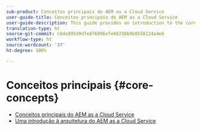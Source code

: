 ```yaml
---
sub-product: Conceitos principais do AEM as a Cloud Service
user-guide-title: Conceitos principais do AEM as a Cloud Service
user-guide-description: This guide provides an introduction to the core concepts of Experience Manager as a Cloud Service, including the architecture of the new service.
translation-type: ht
source-git-commit: c6de895d9d7e876096efe98238b9b0558224a4e6
workflow-type: ht
source-wordcount: '37'
ht-degree: 100%

---
```



# Conceitos principais {#core-concepts}

+ [Conceitos principais do AEM as a Cloud Service](/help/core-concepts/home.md)
+ [Uma introdução à arquitetura do AEM as a Cloud Service](architecture.md)